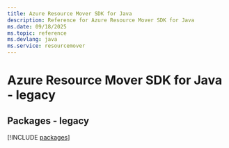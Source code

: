 ```yaml
---
title: Azure Resource Mover SDK for Java
description: Reference for Azure Resource Mover SDK for Java
ms.date: 09/18/2025
ms.topic: reference
ms.devlang: java
ms.service: resourcemover
---
```

# Azure Resource Mover SDK for Java - legacy
## Packages - legacy
[!INCLUDE [packages](resource-mover-index.md)]